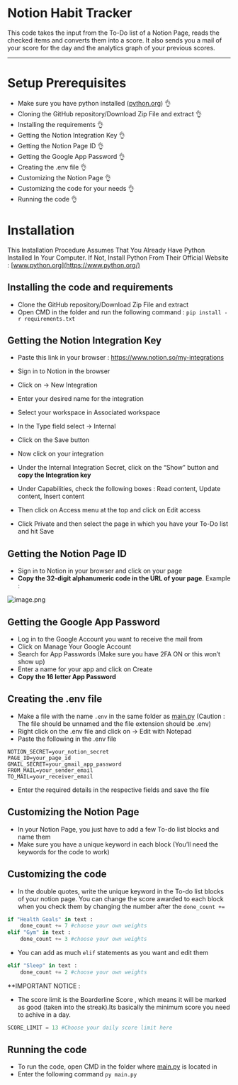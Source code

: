 #                                                          Notion Habit Tracker  

This code takes the input from the To-Do list of a Notion Page, reads the checked items and converts them into a score. It also sends you a mail of your score for the day and the analytics graph of your previous scores.

---

# Setup Prerequisites

- Make sure you have python installed ([python.org](https://www.python.org/)) 👌
- Cloning the GitHub repository/Download Zip File and extract 👌
- Installing the requirements 👌
- Getting the Notion Integration Key 👌
- Getting the Notion Page ID 👌
- Getting the Google App Password 👌
- Creating the .env file 👌
- Customizing the Notion Page 👌
- Customizing the code for your needs 👌
- Running the code 👌

# Installation

This Installation Procedure Assumes That You Already Have Python Installed In Your Computer. If Not, Install Python From Their Official Website : [www.python.org](https://www.python.org/)

## Installing the code and requirements

- Clone the GitHub repository/Download Zip File and extract
- Open CMD in the folder and run the following command : `pip install -r requirements.txt`

## Getting the Notion Integration Key

- Paste this link in your browser : https://www.notion.so/my-integrations
- Sign in to Notion in the browser
- Click on → New Integration
- Enter your desired name for the integration
- Select your workspace in Associated workspace
- In the Type field select → Internal
- Click on the Save button

- Now click on your integration
- Under the Internal Integration Secret, click on the “Show” button and **copy the Integration key**
- Under Capabilities, check the following boxes : Read content, Update content, Insert content
- Then click on Access menu at the top and click on Edit access
- Click Private and then select the page in which you have your To-Do list and hit Save

## Getting the Notion Page ID

- Sign in to Notion in your browser and click on your page
- **Copy the 32-digit alphanumeric code in the URL of your page**. Example :

![image.png](attachment:71364e0b-9ffd-44fd-a1ee-d944b39d5fcc:image.png)

## Getting the Google App Password

- Log in to the Google Account you want to receive the mail from
- Click on Manage Your Google Account
- Search for App Passwords (Make sure you have 2FA ON or this won’t show up)
- Enter a name for your app and click on Create
- **Copy the 16 letter App Password**

## Creating the .env file

- Make a file with the name `.env` in the same folder as [main.py](http://main.py)  (Caution : The file should be unnamed and the file extension should be .env)
- Right click on the .env file and click on → Edit with Notepad
- Paste the following in the .env file

```
NOTION_SECRET=your_notion_secret
PAGE_ID=your_page_id
GMAIL_SECRET=your_gmail_app_password
FROM_MAIL=your_sender_email
TO_MAIL=your_receiver_email
```

- Enter the required details in the respective fields and save the file

## Customizing the Notion Page

- In your Notion Page, you just have to add a few To-do list blocks and name them
- Make sure you have a unique keyword in each block (You’ll need the keywords for the code to work)

## Customizing the code

- In the double quotes, write the unique keyword in the To-do list blocks of your notion page. You can change the score awarded to each block when you check them by changing the number after the `done_count +=`

```python
if "Health Goals" in text :
	done_count += 7 #choose your own weights
elif "Gym" in text :
	done_count += 3 #choose your own weights
```

- You can add as much `elif` statements as you want and edit them

```python
elif "Sleep" in text :
	done_count += 2 #choose your own weights
```
**IMPORTANT NOTICE : 
- The score limit is the Boarderline Score , which means it will be marked as good (taken into the streak).Its basically the minimum score you need to achive in a day.

```python
SCORE_LIMIT = 13 #Choose your daily score limit here
```

## Running the code

- To run the code, open CMD in the folder where [main.py](http://main.py) is located in
- Enter the following command `py main.py`
